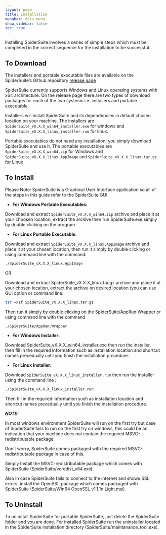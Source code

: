 ```yaml
---
layout: page
title: Installation
menubar: docs_menu
show_sidebar: false
toc: true
---
```


Installing SpiderSuite involves a series of simple steps which must be completed in the correct
sequence for the installation to be successful.

## **To Download**
The installers and portable executable files are available on the SpiderSuite’s Github repository [release page](https://github.com/3nock/SpiderSuite/releases)

SpiderSuite currently supports Windows and Linux operating systems with x64 architecture. On the release page there are two types of download packages for each of the two systems i.e. installers and portable executable.

Installers will install SpiderSuite and its dependencies in default chosen location on your machine. The installers are `SpiderSuite_vX.X.X_win64_installer.exe` for windows and `SpiderSuite_vX.X.X_linux_installer.run` for linux.

Portable executables do not need any installation; you simply download SpiderSuite and use it. The portable executables are `SpiderSuite_vX.X.X_win64.zip` for Windows and `SpiderSuite_vX.X.X_linux.AppImage` and `SpiderSuite_vX.X.X_linux.tar.gz` for Linux

## **To Install**
Please Note: SpiderSuite is a Graphical User Interface application so all of the steps in this guide refer to the SpiderSuite GUI.

* **For Windows Portable Executables:**

Download and extract `SpiderSuite_vX.X.X_win64.zip` archive and place it at your choosen location, extract the archive then run SpiderSuite.exe simply by double clicking on the program.

* **For Linux Portable Executable:**

Download and extract `SpiderSuite_vX.X.X_linux.AppImage` archive and place it at your chosen location, then run it simply by double clicking or using command line with the command:

```bash
./SpiderSuite_vX.X.X_linux.AppImage
```

OR

Download and extract SpiderSuite_vX.X.X_linux.tar.gz archive and place it at your chosen location, extract the archive on desired location (you can use GUI option or command line: 

```bash
tar –xzf SpiderSuite_vX.X.X_linux.tar.gz
```
Then run it simply by double clicking on the SpiderSuite/AppRun.Wrapper or using command line with the command 

```bash
./SpiderSuite/AppRun.Wrapper
```

* **For Windows Installer:**

Download SpiderSuite_vX.X.X_win64_installer.exe then run the installer, then fill in the required information such as installation location and shortcut names precedually until you finish the installation procedure.

* **For Linux Installer:**

Download `SpiderSuite_vX.X.X_linux_installer.run` then run the installer using the command line :

```bash
./SpiderSuite_vX.X.X_linux_installer.run
```
Then fill in the required information such as installation location and shortcut names precedually until you finish the installation procedure.

_**NOTE:**_

In most windows environment SpiderSuite will run on the first try but case of SipderSuite fails to run on the first try on windows, this could be an indication that your machine does not contain the required MSVC-redistributable package. 

Don’t worry, SpiderSuite comes packaged with the required MSVC-redistributable package in case of this. 

Simply Install the MSVC-redistributable package which comes with SpiderSuite (SpiderSuite/vcredist_x64.exe)

Also In case SpiderSuite fails to connect to the internet and shows SSL errors, install the OpenSSL package which comes packaged with SpiderSuite (SpiderSuite/Win64 OpenSSL v1.1.1n Light.msi).

## **To Uninstall**
To uninstall SpiderSuite for portable SpiderSuite, just delete the SpiderSuite folder and you are done.  For installed SpiderSuite run the uninstaller located in the SpiderSuite installation directory (SpiderSuite/maintanance_tool.exe).
